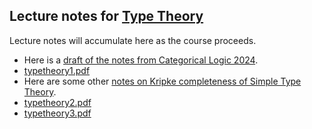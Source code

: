 ## Lecture notes for [Type Theory](/typetheory/)

Lecture notes will accumulate here as the course proceeds.

- Here is a [draft of the notes from Categorical Logic 2024](catlog2024.pdf).
- [typetheory1.pdf](typetheory1.pdf)
- Here are some other [notes on Kripke completeness of Simple Type Theory](KripkeSTT.pdf).
- [typetheory2.pdf](typetheory2.pdf)
- [typetheory3.pdf](typetheory3.pdf)
<!--
- [typetheory3b.pdf](typetheory3b.pdf)
-->

